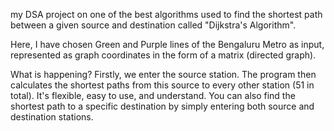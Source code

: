 my DSA project on one of the best algorithms used to find the shortest path between a given source and destination called "Dijkstra's Algorithm".

Here, I have chosen Green and Purple lines of the Bengaluru Metro as input, represented as graph coordinates in the form of a matrix (directed graph).

What is happening? Firstly, we enter the source station. The program then calculates the shortest paths from this source to every other station (51 in total). It's flexible, easy to use, and understand. You can also find the shortest path to a specific destination by simply entering both source and destination stations.
